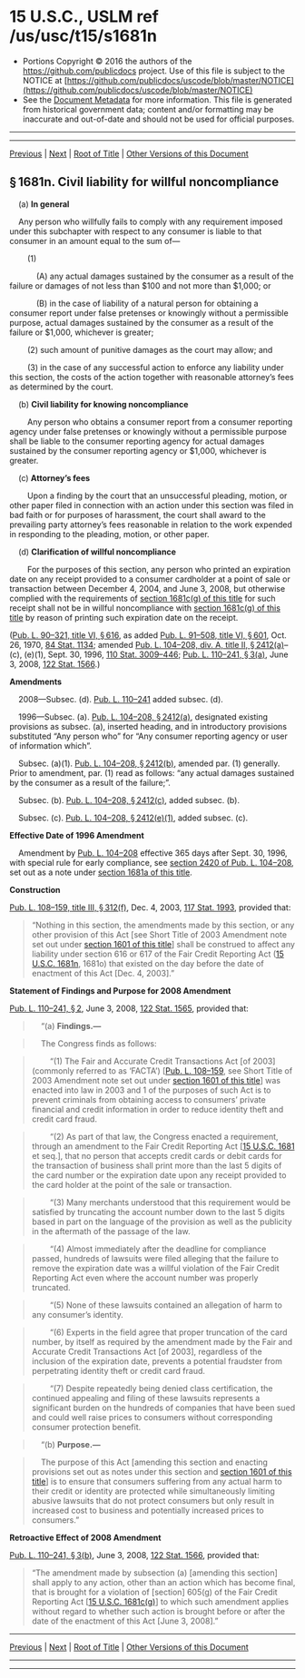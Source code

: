---
---

# 15 U.S.C., USLM ref /us/usc/t15/s1681n

* Portions Copyright © 2016 the authors of the https://github.com/publicdocs project.
  Use of this file is subject to the NOTICE at [https://github.com/publicdocs/uscode/blob/master/NOTICE](https://github.com/publicdocs/uscode/blob/master/NOTICE)
* See the [Document Metadata](././../../../../..//README.md) for more information.
  This file is generated from historical government data; content and/or formatting may be inaccurate and out-of-date and should not be used for official purposes.

----------
----------

[Previous](./../../../../..//us/usc/t15/ch41/schIII/m__us_usc_t15_s1681m.md) | [Next](./../../../../..//us/usc/t15/ch41/schIII/m__us_usc_t15_s1681o.md) | [Root of Title](./../../../../../) | [Other Versions of this Document](https://publicdocs.github.io/go/links?ns=uslm&ref=%2Fus%2Fusc%2Ft15%2Fs1681n)

## § 1681n. Civil liability for willful noncompliance

    (a) __In general__ 

    Any person who willfully fails to comply with any requirement imposed under this subchapter with respect to any consumer is liable to that consumer in an amount equal to the sum of—

        (1)

            (A) any actual damages sustained by the consumer as a result of the failure or damages of not less than $100 and not more than $1,000; or

            (B) in the case of liability of a natural person for obtaining a consumer report under false pretenses or knowingly without a permissible purpose, actual damages sustained by the consumer as a result of the failure or $1,000, whichever is greater;

        (2) such amount of punitive damages as the court may allow; and

        (3) in the case of any successful action to enforce any liability under this section, the costs of the action together with reasonable attorney’s fees as determined by the court.

    (b) __Civil liability for knowing noncompliance__ 

        Any person who obtains a consumer report from a consumer reporting agency under false pretenses or knowingly without a permissible purpose shall be liable to the consumer reporting agency for actual damages sustained by the consumer reporting agency or $1,000, whichever is greater.

    (c) __Attorney’s fees__ 

        Upon a finding by the court that an unsuccessful pleading, motion, or other paper filed in connection with an action under this section was filed in bad faith or for purposes of harassment, the court shall award to the prevailing party attorney’s fees reasonable in relation to the work expended in responding to the pleading, motion, or other paper.

    (d) __Clarification of willful noncompliance__ 

        For the purposes of this section, any person who printed an expiration date on any receipt provided to a consumer cardholder at a point of sale or transaction between December 4, 2004, and June 3, 2008, but otherwise complied with the requirements of [section 1681c(g) of this title][/us/usc/t15/s1681c/g] for such receipt shall not be in willful noncompliance with [section 1681c(g) of this title][/us/usc/t15/s1681c/g] by reason of printing such expiration date on the receipt.

([Pub. L. 90–321, title VI, § 616][/us/pl/90/321/s616], as added [Pub. L. 91–508, title VI, § 601][/us/pl/91/508/s601], Oct. 26, 1970, [84 Stat. 1134][/us/stat/84/1134]; amended [Pub. L. 104–208, div. A, title II, § 2412(a)][/us/pl/104/208/s2412/a]–(c), (e)(1), Sept. 30, 1996, [110 Stat. 3009–446][/us/stat/110/3009-446]; [Pub. L. 110–241, § 3(a)][/us/pl/110/241/s3/a], June 3, 2008, [122 Stat. 1566][/us/stat/122/1566].)

 __Amendments__ 

    2008—Subsec. (d). [Pub. L. 110–241][/us/pl/110/241] added subsec. (d).

    1996—Subsec. (a). [Pub. L. 104–208, § 2412(a)][/us/pl/104/208/s2412/a], designated existing provisions as subsec. (a), inserted heading, and in introductory provisions substituted “Any person who” for “Any consumer reporting agency or user of information which”.

    Subsec. (a)(1). [Pub. L. 104–208, § 2412(b)][/us/pl/104/208/s2412/b], amended par. (1) generally. Prior to amendment, par. (1) read as follows: “any actual damages sustained by the consumer as a result of the failure;”.

    Subsec. (b). [Pub. L. 104–208, § 2412(c)][/us/pl/104/208/s2412/c], added subsec. (b).

    Subsec. (c). [Pub. L. 104–208, § 2412(e)(1)][/us/pl/104/208/s2412/e/1], added subsec. (c).

 __Effective Date of 1996 Amendment__ 

    Amendment by [Pub. L. 104–208][/us/pl/104/208] effective 365 days after Sept. 30, 1996, with special rule for early compliance, see [section 2420 of Pub. L. 104–208][/us/pl/104/208/s2420], set out as a note under [section 1681a of this title][/us/usc/t15/s1681a].

 __Construction__ 

[Pub. L. 108–159, title III, § 312(f)][/us/pl/108/159/s312/f], Dec. 4, 2003, [117 Stat. 1993][/us/stat/117/1993], provided that: 

> “Nothing in this section, the amendments made by this section, or any other provision of this Act \[see Short Title of 2003 Amendment note set out under [section 1601 of this title][/us/usc/t15/s1601]\] shall be construed to affect any liability under section 616 or 617 of the Fair Credit Reporting Act ([15 U.S.C. 1681n][/us/usc/t15/s1681n], 1681o) that existed on the day before the date of enactment of this Act \[Dec. 4, 2003\].”

 __Statement of Findings and Purpose for 2008 Amendment__ 

[Pub. L. 110–241, § 2][/us/pl/110/241/s2], June 3, 2008, [122 Stat. 1565][/us/stat/122/1565], provided that:

>     “(a) __Findings.—__ 

>     The Congress finds as follows:

>         “(1) The Fair and Accurate Credit Transactions Act \[of 2003\] (commonly referred to as ‘FACTA’) \[[Pub. L. 108–159][/us/pl/108/159], see Short Title of 2003 Amendment note set out under [section 1601 of this title][/us/usc/t15/s1601]\] was enacted into law in 2003 and 1 of the purposes of such Act is to prevent criminals from obtaining access to consumers’ private financial and credit information in order to reduce identity theft and credit card fraud.

>         “(2) As part of that law, the Congress enacted a requirement, through an amendment to the Fair Credit Reporting Act \[[15 U.S.C. 1681][/us/usc/t15/s1681] et seq.\], that no person that accepts credit cards or debit cards for the transaction of business shall print more than the last 5 digits of the card number or the expiration date upon any receipt provided to the card holder at the point of the sale or transaction.

>         “(3) Many merchants understood that this requirement would be satisfied by truncating the account number down to the last 5 digits based in part on the language of the provision as well as the publicity in the aftermath of the passage of the law.

>         “(4) Almost immediately after the deadline for compliance passed, hundreds of lawsuits were filed alleging that the failure to remove the expiration date was a willful violation of the Fair Credit Reporting Act even where the account number was properly truncated.

>         “(5) None of these lawsuits contained an allegation of harm to any consumer’s identity.

>         “(6) Experts in the field agree that proper truncation of the card number, by itself as required by the amendment made by the Fair and Accurate Credit Transactions Act \[of 2003\], regardless of the inclusion of the expiration date, prevents a potential fraudster from perpetrating identity theft or credit card fraud.

>         “(7) Despite repeatedly being denied class certification, the continued appealing and filing of these lawsuits represents a significant burden on the hundreds of companies that have been sued and could well raise prices to consumers without corresponding consumer protection benefit.

>     “(b) __Purpose.—__ 

>     The purpose of this Act \[amending this section and enacting provisions set out as notes under this section and [section 1601 of this title][/us/usc/t15/s1601]\] is to ensure that consumers suffering from any actual harm to their credit or identity are protected while simultaneously limiting abusive lawsuits that do not protect consumers but only result in increased cost to business and potentially increased prices to consumers.”

 __Retroactive Effect of 2008 Amendment__ 

[Pub. L. 110–241, § 3(b)][/us/pl/110/241/s3/b], June 3, 2008, [122 Stat. 1566][/us/stat/122/1566], provided that: 

> “The amendment made by subsection (a) \[amending this section\] shall apply to any action, other than an action which has become final, that is brought for a violation of \[section\] 605(g) of the Fair Credit Reporting Act \[[15 U.S.C. 1681c(g)][/us/usc/t15/s1681c/g]\] to which such amendment applies without regard to whether such action is brought before or after the date of the enactment of this Act \[June 3, 2008\].”

----------

[Previous](./../../../../..//us/usc/t15/ch41/schIII/m__us_usc_t15_s1681m.md) | [Next](./../../../../..//us/usc/t15/ch41/schIII/m__us_usc_t15_s1681o.md) | [Root of Title](./../../../../../) | [Other Versions of this Document](https://publicdocs.github.io/go/links?ns=uslm&ref=%2Fus%2Fusc%2Ft15%2Fs1681n)

----------
----------

[/us/usc/t15/s1681c/g]: https://publicdocs.github.io/go/links?ns=uslm&ref=%2Fus%2Fusc%2Ft15%2Fs1681c%2Fg
[/us/usc/t15/s1681c/g]: https://publicdocs.github.io/go/links?ns=uslm&ref=%2Fus%2Fusc%2Ft15%2Fs1681c%2Fg
[/us/pl/90/321/s616]: https://publicdocs.github.io/go/links?ns=uslm&ref=%2Fus%2Fpl%2F90%2F321%2Fs616
[/us/pl/91/508/s601]: https://publicdocs.github.io/go/links?ns=uslm&ref=%2Fus%2Fpl%2F91%2F508%2Fs601
[/us/stat/84/1134]: https://publicdocs.github.io/go/links?ns=uslm&ref=%2Fus%2Fstat%2F84%2F1134
[/us/pl/104/208/s2412/a]: https://publicdocs.github.io/go/links?ns=uslm&ref=%2Fus%2Fpl%2F104%2F208%2Fs2412%2Fa
[/us/stat/110/3009-446]: https://publicdocs.github.io/go/links?ns=uslm&ref=%2Fus%2Fstat%2F110%2F3009-446
[/us/pl/110/241/s3/a]: https://publicdocs.github.io/go/links?ns=uslm&ref=%2Fus%2Fpl%2F110%2F241%2Fs3%2Fa
[/us/stat/122/1566]: https://publicdocs.github.io/go/links?ns=uslm&ref=%2Fus%2Fstat%2F122%2F1566
[/us/pl/110/241]: https://publicdocs.github.io/go/links?ns=uslm&ref=%2Fus%2Fpl%2F110%2F241
[/us/pl/104/208/s2412/a]: https://publicdocs.github.io/go/links?ns=uslm&ref=%2Fus%2Fpl%2F104%2F208%2Fs2412%2Fa
[/us/pl/104/208/s2412/b]: https://publicdocs.github.io/go/links?ns=uslm&ref=%2Fus%2Fpl%2F104%2F208%2Fs2412%2Fb
[/us/pl/104/208/s2412/c]: https://publicdocs.github.io/go/links?ns=uslm&ref=%2Fus%2Fpl%2F104%2F208%2Fs2412%2Fc
[/us/pl/104/208/s2412/e/1]: https://publicdocs.github.io/go/links?ns=uslm&ref=%2Fus%2Fpl%2F104%2F208%2Fs2412%2Fe%2F1
[/us/pl/104/208]: https://publicdocs.github.io/go/links?ns=uslm&ref=%2Fus%2Fpl%2F104%2F208
[/us/pl/104/208/s2420]: https://publicdocs.github.io/go/links?ns=uslm&ref=%2Fus%2Fpl%2F104%2F208%2Fs2420
[/us/usc/t15/s1681a]: https://publicdocs.github.io/go/links?ns=uslm&ref=%2Fus%2Fusc%2Ft15%2Fs1681a
[/us/pl/108/159/s312/f]: https://publicdocs.github.io/go/links?ns=uslm&ref=%2Fus%2Fpl%2F108%2F159%2Fs312%2Ff
[/us/stat/117/1993]: https://publicdocs.github.io/go/links?ns=uslm&ref=%2Fus%2Fstat%2F117%2F1993
[/us/usc/t15/s1601]: https://publicdocs.github.io/go/links?ns=uslm&ref=%2Fus%2Fusc%2Ft15%2Fs1601
[/us/usc/t15/s1681n]: https://publicdocs.github.io/go/links?ns=uslm&ref=%2Fus%2Fusc%2Ft15%2Fs1681n
[/us/pl/110/241/s2]: https://publicdocs.github.io/go/links?ns=uslm&ref=%2Fus%2Fpl%2F110%2F241%2Fs2
[/us/stat/122/1565]: https://publicdocs.github.io/go/links?ns=uslm&ref=%2Fus%2Fstat%2F122%2F1565
[/us/pl/108/159]: https://publicdocs.github.io/go/links?ns=uslm&ref=%2Fus%2Fpl%2F108%2F159
[/us/usc/t15/s1601]: https://publicdocs.github.io/go/links?ns=uslm&ref=%2Fus%2Fusc%2Ft15%2Fs1601
[/us/usc/t15/s1681]: https://publicdocs.github.io/go/links?ns=uslm&ref=%2Fus%2Fusc%2Ft15%2Fs1681
[/us/usc/t15/s1601]: https://publicdocs.github.io/go/links?ns=uslm&ref=%2Fus%2Fusc%2Ft15%2Fs1601
[/us/pl/110/241/s3/b]: https://publicdocs.github.io/go/links?ns=uslm&ref=%2Fus%2Fpl%2F110%2F241%2Fs3%2Fb
[/us/stat/122/1566]: https://publicdocs.github.io/go/links?ns=uslm&ref=%2Fus%2Fstat%2F122%2F1566
[/us/usc/t15/s1681c/g]: https://publicdocs.github.io/go/links?ns=uslm&ref=%2Fus%2Fusc%2Ft15%2Fs1681c%2Fg



